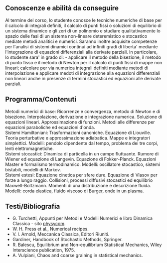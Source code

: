 ## Conoscenze e abilità da conseguire

Al termine del corso, lo studente conosce le tecniche numeriche di base per il calcolo di integrali definiti, il calcolo di punti fissi o soluzioni di equilibrio di un sistema dinamico e gli zeri di un polinomio e studiare qualitativamente lo spazio delle fasi di un sistema non-lineare deteremistico e stocastico mediate metodi analitici e numerici. Saranno inoltre acquisite competenze per l'analisi di sistemi dinamici continui ad infiniti gradi di liberta' mediante l'integrazione di equazioni differenziali alla derivate parziali. In particolare, lo studente sara' in grado di: - applicare il metodo della bisezione, il metodo di punto fisso e il metodo di Newton per il calcolo di punti fissi di mappe non lineari; calcolare per via numerica integrali definiti mediante metodi di interpolazione e applicare medoti di integrazione alla equazioni differenziali non lineari anche in presenze di termini stocastici ed equazioni alle derivate parziali.


## Programma/Contenuti  

Metodi numerici di base: Ricorrenze e convergenza, metodo di Newton e di bisezione. Interpolazione, derivazione e integrazione numerica. Soluzione di equazioni lineari. Approssimazione di funzioni. Metodi alle differenze per equazioni paraboliche ed equazioni d'onda.  
Sistemi Hamiltoniani: Trasformazioni canoniche. Equazione di Liouville. Teoria perturbative e approssimazione adiabatica. Mappe e integratori simplettici. Modelli: pendolo dipendente dal tempo, problema dei tre corpi, lenti elettromagnetiche.  
Sistemi stocastici: Dinamica di particella in un campo fluttuante. Rumore di Wiener ed equazione di Langevin. Equazione di Fokker-Planck. Equazioni Master e formalismo termodinamico. Modelli: oscillatore stocastico, sistemi bistabili, modelli di Markov.  
Sistemi estesi: Equazione cinetica per sfere dure. Equazione di Vlasov per forze a lungo raggio. Collisioni, processi diffusivi stocastici ed equilibrio Maxwell-Boltzmann. Momenti di una distribuzione e descrizione fluida. Modelli: corda elastica, fluido viscoso di Burger, onde in un plasma.  



## Testi/Bibliografia  

- G. Turchetti, Appunti per Metodi e Modelli Numerici e libro Dinamica Classica - sito [physycom](http://www.physycom.unibo.it/corsi.php).  
- W. H. Press et al., Numerical recipes.  
- V. I. Arnold, Meccanica Classica, Editori Riuniti.  
- Gardiner, Handbook of Stochastic Methods, Springer.  
- R. Balescu, Equilibrium and Non-equilibrium Statistical Mechanics, Wiley Interscience publication, 1975.  
- A. Vulpiani, Chaos and coarse graining in statistical mechanics.  

